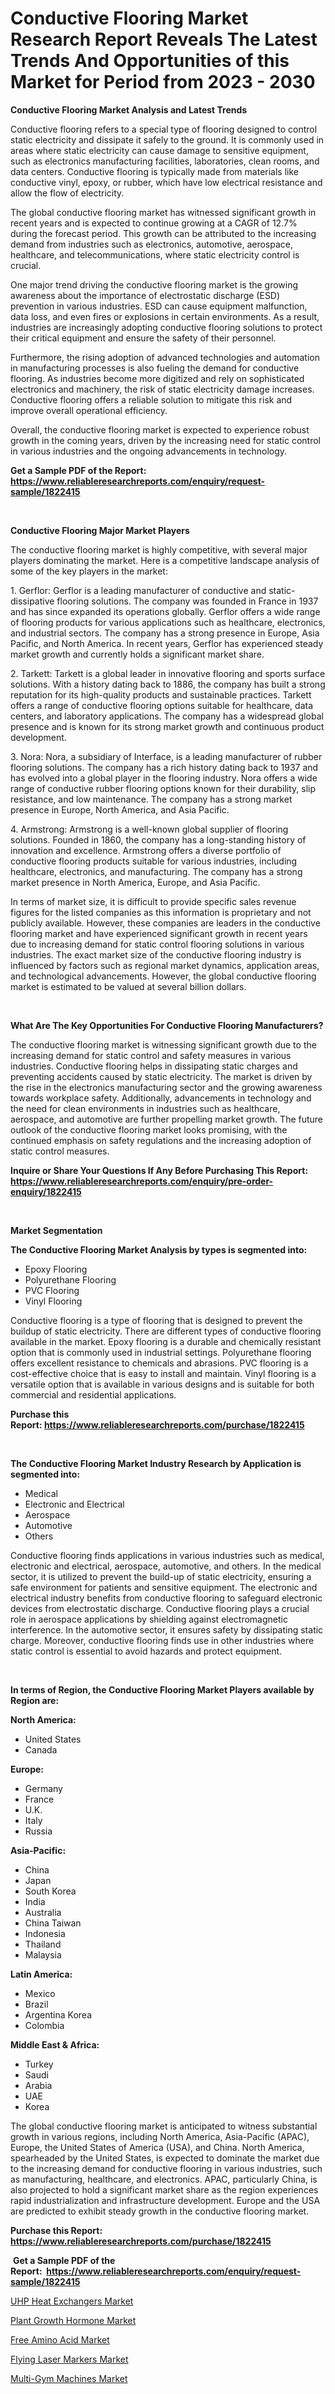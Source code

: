 <p><h1>Conductive Flooring Market Research Report Reveals The Latest Trends And Opportunities of this Market for Period from 2023 - 2030</h1></p><p><strong>Conductive Flooring Market Analysis and Latest Trends</strong></p>
<p><p>Conductive flooring refers to a special type of flooring designed to control static electricity and dissipate it safely to the ground. It is commonly used in areas where static electricity can cause damage to sensitive equipment, such as electronics manufacturing facilities, laboratories, clean rooms, and data centers. Conductive flooring is typically made from materials like conductive vinyl, epoxy, or rubber, which have low electrical resistance and allow the flow of electricity.</p><p>The global conductive flooring market has witnessed significant growth in recent years and is expected to continue growing at a CAGR of 12.7% during the forecast period. This growth can be attributed to the increasing demand from industries such as electronics, automotive, aerospace, healthcare, and telecommunications, where static electricity control is crucial.</p><p>One major trend driving the conductive flooring market is the growing awareness about the importance of electrostatic discharge (ESD) prevention in various industries. ESD can cause equipment malfunction, data loss, and even fires or explosions in certain environments. As a result, industries are increasingly adopting conductive flooring solutions to protect their critical equipment and ensure the safety of their personnel.</p><p>Furthermore, the rising adoption of advanced technologies and automation in manufacturing processes is also fueling the demand for conductive flooring. As industries become more digitized and rely on sophisticated electronics and machinery, the risk of static electricity damage increases. Conductive flooring offers a reliable solution to mitigate this risk and improve overall operational efficiency.</p><p>Overall, the conductive flooring market is expected to experience robust growth in the coming years, driven by the increasing need for static control in various industries and the ongoing advancements in technology.</p></p>
<p><strong>Get a Sample PDF of the Report:&nbsp; <a href="https://www.reliableresearchreports.com/enquiry/request-sample/1822415">https://www.reliableresearchreports.com/enquiry/request-sample/1822415</a></strong></p>
<p>&nbsp;</p>
<p><strong>Conductive Flooring Major Market Players</strong></p>
<p><p>The conductive flooring market is highly competitive, with several major players dominating the market. Here is a competitive landscape analysis of some of the key players in the market:</p><p>1. Gerflor: Gerflor is a leading manufacturer of conductive and static-dissipative flooring solutions. The company was founded in France in 1937 and has since expanded its operations globally. Gerflor offers a wide range of flooring products for various applications such as healthcare, electronics, and industrial sectors. The company has a strong presence in Europe, Asia Pacific, and North America. In recent years, Gerflor has experienced steady market growth and currently holds a significant market share.</p><p>2. Tarkett: Tarkett is a global leader in innovative flooring and sports surface solutions. With a history dating back to 1886, the company has built a strong reputation for its high-quality products and sustainable practices. Tarkett offers a range of conductive flooring options suitable for healthcare, data centers, and laboratory applications. The company has a widespread global presence and is known for its strong market growth and continuous product development.</p><p>3. Nora: Nora, a subsidiary of Interface, is a leading manufacturer of rubber flooring solutions. The company has a rich history dating back to 1937 and has evolved into a global player in the flooring industry. Nora offers a wide range of conductive rubber flooring options known for their durability, slip resistance, and low maintenance. The company has a strong market presence in Europe, North America, and Asia Pacific.</p><p>4. Armstrong: Armstrong is a well-known global supplier of flooring solutions. Founded in 1860, the company has a long-standing history of innovation and excellence. Armstrong offers a diverse portfolio of conductive flooring products suitable for various industries, including healthcare, electronics, and manufacturing. The company has a strong market presence in North America, Europe, and Asia Pacific.</p><p>In terms of market size, it is difficult to provide specific sales revenue figures for the listed companies as this information is proprietary and not publicly available. However, these companies are leaders in the conductive flooring market and have experienced significant growth in recent years due to increasing demand for static control flooring solutions in various industries. The exact market size of the conductive flooring industry is influenced by factors such as regional market dynamics, application areas, and technological advancements. However, the global conductive flooring market is estimated to be valued at several billion dollars.</p></p>
<p>&nbsp;</p>
<p><strong>What Are The Key Opportunities For Conductive Flooring Manufacturers?</strong></p>
<p><p>The conductive flooring market is witnessing significant growth due to the increasing demand for static control and safety measures in various industries. Conductive flooring helps in dissipating static charges and preventing accidents caused by static electricity. The market is driven by the rise in the electronics manufacturing sector and the growing awareness towards workplace safety. Additionally, advancements in technology and the need for clean environments in industries such as healthcare, aerospace, and automotive are further propelling market growth. The future outlook of the conductive flooring market looks promising, with the continued emphasis on safety regulations and the increasing adoption of static control measures.</p></p>
<p><strong>Inquire or Share Your Questions If Any Before Purchasing This Report: <a href="https://www.reliableresearchreports.com/enquiry/pre-order-enquiry/1822415">https://www.reliableresearchreports.com/enquiry/pre-order-enquiry/1822415</a></strong></p>
<p>&nbsp;</p>
<p><strong>Market Segmentation</strong></p>
<p><strong>The Conductive Flooring Market Analysis by types is segmented into:</strong></p>
<p><ul><li>Epoxy Flooring</li><li>Polyurethane Flooring</li><li>PVC Flooring</li><li>Vinyl Flooring</li></ul></p>
<p><p>Conductive flooring is a type of flooring that is designed to prevent the buildup of static electricity. There are different types of conductive flooring available in the market. Epoxy flooring is a durable and chemically resistant option that is commonly used in industrial settings. Polyurethane flooring offers excellent resistance to chemicals and abrasions. PVC flooring is a cost-effective choice that is easy to install and maintain. Vinyl flooring is a versatile option that is available in various designs and is suitable for both commercial and residential applications.</p></p>
<p><strong>Purchase this Report:&nbsp;<a href="https://www.reliableresearchreports.com/purchase/1822415">https://www.reliableresearchreports.com/purchase/1822415</a></strong></p>
<p>&nbsp;</p>
<p><strong>The Conductive Flooring Market Industry Research by Application is segmented into:</strong></p>
<p><ul><li>Medical</li><li>Electronic and Electrical</li><li>Aerospace</li><li>Automotive</li><li>Others</li></ul></p>
<p><p>Conductive flooring finds applications in various industries such as medical, electronic and electrical, aerospace, automotive, and others. In the medical sector, it is utilized to prevent the build-up of static electricity, ensuring a safe environment for patients and sensitive equipment. The electronic and electrical industry benefits from conductive flooring to safeguard electronic devices from electrostatic discharge. Conductive flooring plays a crucial role in aerospace applications by shielding against electromagnetic interference. In the automotive sector, it ensures safety by dissipating static charge. Moreover, conductive flooring finds use in other industries where static control is essential to avoid hazards and protect equipment.</p></p>
<p>&nbsp;</p>
<p><strong>In terms of Region, the Conductive Flooring Market Players available by Region are:</strong></p>
<p>
    <p> <strong> North America: </strong>
        <ul>
            <li>United States</li>
            <li>Canada</li>
        </ul>
        </p> 
    <p> <strong> Europe: </strong>
        <ul>
            <li>Germany</li>
            <li>France</li>
            <li>U.K.</li>
            <li>Italy</li>
            <li>Russia</li>
        </ul>
        </p> 
    <p> <strong> Asia-Pacific: </strong>
        <ul>
            <li>China</li>
            <li>Japan</li>
            <li>South Korea</li>
            <li>India</li>
            <li>Australia</li>
            <li>China Taiwan</li>
            <li>Indonesia</li>
            <li>Thailand</li>
            <li>Malaysia</li>
        </ul>
        </p> 
    <p> <strong> Latin America: </strong>
        <ul>
            <li>Mexico</li>
            <li>Brazil</li>
            <li>Argentina Korea</li>
            <li>Colombia</li>
        </ul>
        </p> 
    <p> <strong> Middle East & Africa: </strong>
        <ul>
            <li>Turkey</li>
            <li>Saudi</li>
            <li>Arabia</li>
            <li>UAE</li>
            <li>Korea</li>
        </ul>
    </p>
    </p>
<p><p>The global conductive flooring market is anticipated to witness substantial growth in various regions, including North America, Asia-Pacific (APAC), Europe, the United States of America (USA), and China. North America, spearheaded by the United States, is expected to dominate the market due to the increasing demand for conductive flooring in various industries, such as manufacturing, healthcare, and electronics. APAC, particularly China, is also projected to hold a significant market share as the region experiences rapid industrialization and infrastructure development. Europe and the USA are predicted to exhibit steady growth in the conductive flooring market.</p></p>
<p><strong>Purchase this Report: <a href="https://www.reliableresearchreports.com/purchase/1822415">https://www.reliableresearchreports.com/purchase/1822415</a></strong></p>
<p>&nbsp;<strong>Get a Sample PDF of the Report:&nbsp;&nbsp;<a href="https://www.reliableresearchreports.com/enquiry/request-sample/1822415">https://www.reliableresearchreports.com/enquiry/request-sample/1822415</a></strong></p>
<p><strong></strong></p>
<p><p><a href="https://medium.com/@jasperkuhic2023/uhp-heat-exchangers-nbsp-market-focuses-on-market-share-size-and-projected-forecast-till-2030-9c40bd7c35d6">UHP Heat Exchangers Market</a></p><p><a href="https://github.com/rexevange/Market-Research-Report-List-1/blob/main/plant-growth-hormone-market.md">Plant Growth Hormone Market</a></p><p><a href="https://github.com/lilstefpacute/Market-Research-Report-List-1/blob/main/free-amino-acid-market.md">Free Amino Acid Market</a></p><p><a href="https://medium.com/@judyhunter52/flying-laser-markers-market-analysis-its-cagr-market-segmentation-and-global-industry-overview-e4d98fa55e72">Flying Laser Markers Market</a></p><p><a href="https://medium.com/@freedayundt/decoding-multi-gym-machines-market-metrics-market-share-trends-and-growth-patterns-0134bbf5f891">Multi-Gym Machines Market</a></p></p>